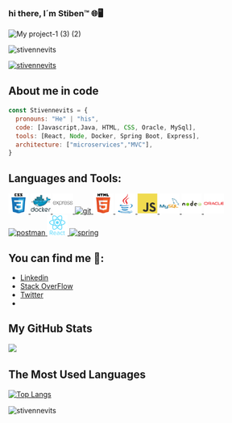 ### hi there, I´m Stiben™️ 🌐🖥️

![My project-1 (3) (2)](https://user-images.githubusercontent.com/108912463/215553440-22fd5b83-4cd3-4eaf-bf29-06d063bceea3.png)
<p align="left"> <img src="https://komarev.com/ghpvc/?username=stivennevits&label=Profile%20views&color=0e75b6&style=flat" alt="stivennevits" /> </p>

<p align="left"> <a href="https://github.com/ryo-ma/github-profile-trophy"><img src="https://github-profile-trophy.vercel.app/?username=stivennevits" alt="stivennevits" /></a> </p>



## About me in code
```js
const Stivennevits = {
  pronouns: "He" | "his",
  code: [Javascript,Java, HTML, CSS, Oracle, MySql],
  tools: [React, Node, Docker, Spring Boot, Express],
  architecture: ["microservices","MVC"],
}
```
## Languages and Tools:

<p align="left"> <a href="https://www.w3schools.com/css/" target="_blank" rel="noreferrer"> <img src="https://raw.githubusercontent.com/devicons/devicon/master/icons/css3/css3-original-wordmark.svg" alt="css3" width="40" height="40"/> </a> <a href="https://www.docker.com/" target="_blank" rel="noreferrer"> <img src="https://raw.githubusercontent.com/devicons/devicon/master/icons/docker/docker-original-wordmark.svg" alt="docker" width="40" height="40"/> </a> <a href="https://expressjs.com" target="_blank"  color:"white" rel="noreferrer"> <img src="https://raw.githubusercontent.com/devicons/devicon/master/icons/express/express-original-wordmark.svg "  color="white" alt="express" width="40" height="40"/> </a> <a href="https://git-scm.com/" target="_blank" rel="noreferrer"> <img src="https://www.vectorlogo.zone/logos/git-scm/git-scm-icon.svg" alt="git" width="40" height="40"/> </a> <a href="https://www.w3.org/html/" target="_blank" rel="noreferrer"> <img src="https://raw.githubusercontent.com/devicons/devicon/master/icons/html5/html5-original-wordmark.svg" alt="html5" width="40" height="40"/> </a> <a href="https://www.java.com" target="_blank" rel="noreferrer"> <img src="https://raw.githubusercontent.com/devicons/devicon/master/icons/java/java-original.svg" alt="java" width="40" height="40"/> </a> <a href="https://developer.mozilla.org/en-US/docs/Web/JavaScript" target="_blank" rel="noreferrer"> <img src="https://raw.githubusercontent.com/devicons/devicon/master/icons/javascript/javascript-original.svg" alt="javascript" width="40" height="40"/> </a> <a href="https://www.mysql.com/" target="_blank" rel="noreferrer"> <img src="https://raw.githubusercontent.com/devicons/devicon/master/icons/mysql/mysql-original-wordmark.svg" alt="mysql" width="40" height="40"/> </a> <a href="https://nodejs.org" target="_blank" rel="noreferrer"> <img src="https://raw.githubusercontent.com/devicons/devicon/master/icons/nodejs/nodejs-original-wordmark.svg" alt="nodejs" width="40" height="40"/> </a> <a href="https://www.oracle.com/" target="_blank" rel="noreferrer"> <img src="https://raw.githubusercontent.com/devicons/devicon/master/icons/oracle/oracle-original.svg" alt="oracle" width="40" height="40"/> </a> <a href="https://postman.com" target="_blank" rel="noreferrer"> <img src="https://www.vectorlogo.zone/logos/getpostman/getpostman-icon.svg" alt="postman" width="40" height="40"/> </a> <a href="https://reactjs.org/" target="_blank" rel="noreferrer"> <img src="https://raw.githubusercontent.com/devicons/devicon/master/icons/react/react-original-wordmark.svg" alt="react" width="40" height="40"/> </a> <a href="https://spring.io/" target="_blank" rel="noreferrer"> <img src="https://www.vectorlogo.zone/logos/springio/springio-icon.svg" alt="spring" width="40" height="40"/> </a> </p>


## You can find me 🧭: 
- [Linkedin](https://www.linkedin.com/in/edinson-stiven-sinitave-marin-a060ab21a/)
- [Stack OverFlow](https://stackoverflow.com/users/21112708/stiven-sinitave)
- [Twitter](https://twitter.com/Stivennevits16)
- 


## My GitHub Stats

<picture>
<source 
  srcset="https://github-readme-stats.vercel.app/api?username=stivennevits&show_icons=true&theme=tokyonight"
  media="(prefers-color-scheme: dark)"
/>
<source
  srcset="https://github-readme-stats.vercel.app/api?username=stivennevits&show_icons=true"
  media="(prefers-color-scheme: light), (prefers-color-scheme: no-preference)"
/>
<img src="https://github-readme-stats.vercel.app/api?username=stivennevits&show_icons=true" />
</picture>

## The Most Used Languages
[![Top Langs](https://github-readme-stats.vercel.app/api/top-langs/?username=stivennevits&layout=compact&show_icons=true&theme=tokyonight)](https://github.com/stivennevits/github-readme-stats)

<p><img align="center" src="https://github-readme-streak-stats.herokuapp.com/?user=stivennevits&&show_icons=true&theme=tokyonight" alt="stivennevits" /></p>
<!--
**Stivennevits/Stivennevits** is a ✨ _special_ ✨ repository because its `README.md` (this file) appears on your GitHub profile.

Here are some ideas to get you started:

- 🔭 I’m currently working on ...
- 🌱 I’m currently learning ...
- 👯 I’m looking to collaborate on ...
- 🤔 I’m looking for help with ...
- 💬 Ask me about ...
- 📫 How to reach me: ...
- 😄 Pronouns: ...
- ⚡ Fun fact: ...
-->
